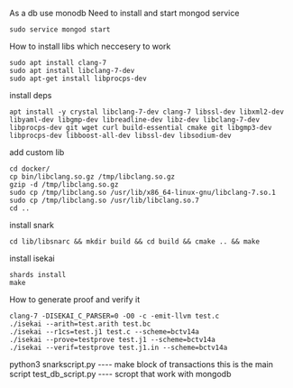As a db use monodb
Need to install and start mongod service
```
sudo service mongod start
```
How to install libs which neccesery to work
```
sudo apt install clang-7
sudo apt install libclang-7-dev
sudo apt-get install libprocps-dev
```

install deps
```
apt install -y crystal libclang-7-dev clang-7 libssl-dev libxml2-dev libyaml-dev libgmp-dev libreadline-dev libz-dev libclang-7-dev libprocps-dev git wget curl build-essential cmake git libgmp3-dev libprocps-dev libboost-all-dev libssl-dev libsodium-dev
```
add custom lib
```
cd docker/
cp bin/libclang.so.gz /tmp/libclang.so.gz
gzip -d /tmp/libclang.so.gz
sudo cp /tmp/libclang.so /usr/lib/x86_64-linux-gnu/libclang-7.so.1
sudo cp /tmp/libclang.so /usr/lib/libclang.so.7
cd ..
```
install snark
```
cd lib/libsnarc && mkdir build && cd build && cmake .. && make
```
install isekai
```
shards install
make
```
How to generate proof and verify it
```
clang-7 -DISEKAI_C_PARSER=0 -O0 -c -emit-llvm test.c
./isekai --arith=test.arith test.bc
./isekai --r1cs=test.j1 test.c --scheme=bctv14a 
./isekai --prove=testprove test.j1 --scheme=bctv14a
./isekai --verif=testprove test.j1.in --scheme=bctv14a 
```
 
python3 snarkscript.py ---- make block of transactions this is the main script
test_db_script.py ---- scropt that work with mongodb

